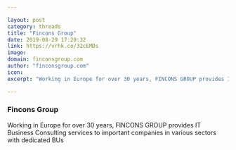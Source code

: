 ```yaml
---

layout: post
category: threads
title: "Fincons Group"
date: 2019-08-29 17:20:32
link: https://vrhk.co/32cEMDs
image: 
domain: finconsgroup.com
author: "finconsgroup.com"
icon: 
excerpt: "Working in Europe for over 30 years, FINCONS GROUP provides IT Business Consulting services to important companies in various sectors with dedicated BUs"

---
```


### Fincons Group

Working in Europe for over 30 years, FINCONS GROUP provides IT Business Consulting services to important companies in various sectors with dedicated BUs